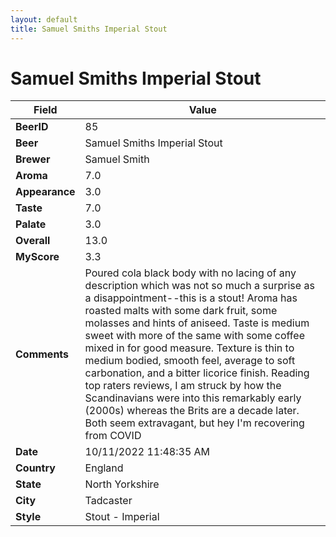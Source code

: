 ```yaml
---
layout: default
title: Samuel Smiths Imperial Stout
---
```


# Samuel Smiths Imperial Stout

| Field         | Value     |
|---------------|-----------|
| **BeerID** | 85 |
| **Beer** | Samuel Smiths Imperial Stout |
| **Brewer** | Samuel Smith |
| **Aroma** | 7.0 |
| **Appearance** | 3.0 |
| **Taste** | 7.0 |
| **Palate** | 3.0 |
| **Overall** | 13.0 |
| **MyScore** | 3.3 |
| **Comments** | Poured cola black body with no lacing of any description which was not so much a surprise as a disappointment--this is a stout! Aroma has roasted malts with some dark fruit, some molasses and hints of aniseed. Taste is medium sweet with more of the same with some coffee mixed in for good measure. Texture is thin to medium bodied, smooth feel, average to soft carbonation, and a bitter licorice finish. Reading top raters reviews, I am struck by how the Scandinavians were into this remarkably early (2000s) whereas the Brits are a decade later. Both seem extravagant, but hey I'm recovering from COVID |
| **Date** | 10/11/2022 11:48:35 AM |
| **Country** | England |
| **State** | North Yorkshire |
| **City** | Tadcaster |
| **Style** | Stout - Imperial |
